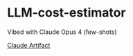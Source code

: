 # LLM-cost-estimator
Vibed with Claude Opus 4 (few-shots)

[Claude Artifact](https://claude.ai/public/artifacts/cf8392ac-3cbf-49f9-b57d-2a5ca59f4796)